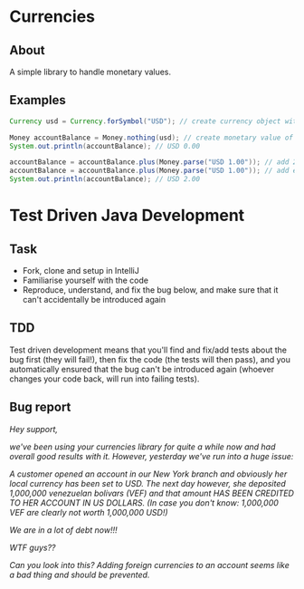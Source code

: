 # Currencies

## About

A simple library to handle monetary values.

## Examples

```java
Currency usd = Currency.forSymbol("USD"); // create currency object with symbol "USD"

Money accountBalance = Money.nothing(usd); // create monetary value of 0 for this currency
System.out.println(accountBalance); // USD 0.00

accountBalance = accountBalance.plus(Money.parse("USD 1.00")); // add 2 monetary values
accountBalance = accountBalance.plus(Money.parse("USD 1.00")); // add even more
System.out.println(accountBalance); // USD 2.00
```

# Test Driven Java Development

## Task

- Fork, clone and setup in IntelliJ
- Familiarise yourself with the code
- Reproduce, understand, and fix the bug below, and make sure that it can't accidentally be introduced again

## TDD

Test driven development means that you'll find and fix/add tests about the bug first (they will fail!), then fix the code (the tests will then pass), and you automatically ensured that the bug can't be introduced again (whoever changes your code back, will run into failing tests).

## Bug report

_Hey support,_

_we've been using your currencies library for quite a while now and had overall good results with it. However, yesterday we've run into a huge issue:_

_A customer opened an account in our New York branch and obviously her local currency has been set to USD. The next day however, she deposited 1,000,000 venezuelan bolivars (VEF) and that amount HAS BEEN CREDITED TO HER ACCOUNT IN US DOLLARS. (In case you don't know: 1,000,000 VEF are clearly not worth 1,000,000 USD!)_

_We are in a lot of debt now!!!_

_WTF guys??_

_Can you look into this? Adding foreign currencies to an account seems like a bad thing and should be prevented._


